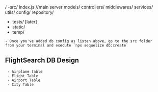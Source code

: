 /
  -src/
      index.js  //main server
      models/
      controllers/
      middlewares/
      services/
      utils/
      config/
      repository/
   - tests/ [later]  
   - static/
   - temp/

   ```
   - Once you've added db config as listen above, go to the src folder from your terminal and execute `npx sequelize db:create`
   ```

   ## FlightSearch DB Design
     - Airplane table
     - Flight Table
     - Airport Table
     - City Table 